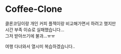 # Coffee-Clone

클론코딩이랑 개인 커피 플젝이랑 비교해가면서 하려고 했지만   
시간 부족 이슈로 실패했습니다...   
그저 받아쓰기에 불과...ㅠㅠ   

여행 다녀와서 열시미 복습하겠습니다..   
